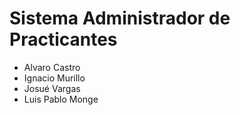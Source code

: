 # Sistema Administrador de Practicantes

* Alvaro Castro
* Ignacio Murillo
* Josué Vargas
* Luis Pablo Monge
